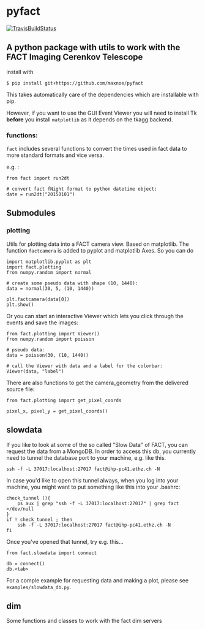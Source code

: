 # pyfact
[![TravisBuildStatus](https://travis-ci.org/MaxNoe/pyfact.svg?branch=master)](https://travis-ci.org/MaxNoe/pyfact)
## A python package with utils to work with the FACT Imaging Cerenkov Telescope

install with 

```{shell session}
$ pip install git+https://github.com/maxnoe/pyfact
```
This takes automatically care of the dependencies which are installable with pip.

However, if you want to use the GUI Event Viewer you will need to install Tk __before__ you install `matplotlib` as it depends on the tkagg backend.

### functions:

`fact` includes several functions to convert the times used in fact data to more 
standard formats and vice versa.

e.g. :

```{python}
from fact import run2dt

# convert fact fNight format to python datetime object:
date = run2dt("20150101")
```


## Submodules
### plotting

Utils for plotting data into a FACT camera view. Based on matplotlib.
The function `factcamera` is added to pyplot and matplotlib Axes. 
So you can do

```{python}
import matplotlib.pyplot as plt
import fact.plotting
from numpy.random import normal

# create some pseudo data with shape (10, 1440):
data = normal(30, 5, (10, 1440))

plt.factcamera(data[0])
plt.show()

```

Or you can start an interactive Viewer which lets you click
through the events and save the images:

```{python}
from fact.plotting import Viewer()
from numpy.random import poisson

# pseudo data:
data = poisson(30, (10, 1440))

# call the Viewer with data and a label for the colorbar:
Viewer(data, "label")
```
There are also functions to get the camera_geometry from the delivered source file:

```{python}
from fact.plotting import get_pixel_coords

pixel_x, pixel_y = get_pixel_coords()
```

## slowdata

If you like to look at some of the so called "Slow Data" of FACT, you can request the data from a MongoDB. 
In order to access this db, you currently need to tunnel the database port to your machine, e.g. like this.
```{bash}
ssh -f -L 37017:localhost:27017 fact@ihp-pc41.ethz.ch -N
```

In case you'd like to open this tunnel always, when you log into your machine, you might want to 
put something like this into your .bashrc:
```{bash}
check_tunnel (){
    ps aux | grep "ssh -f -L 37017:localhost:27017" | grep fact >/dev/null
}
if ! check_tunnel ; then
    ssh -f -L 37017:localhost:27017 fact@ihp-pc41.ethz.ch -N
fi
```

Once you've opened that tunnel, try e.g. this...
```{python}
from fact.slowdata import connect

db = connect()
db.<tab>
```

For a comple example for requesting data and making a plot, please see `examples/slowdata_db.py`.

## dim

Some functions and classes to work with the fact dim servers
